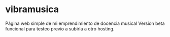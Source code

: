 # vibramusica
Página web simple de mi emprendimiento de docencia musical
Version beta funcional para testeo previo a subirla a otro hosting. 
